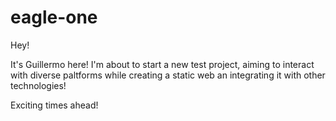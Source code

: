 # eagle-one

Hey!

It's Guillermo here! I'm about to start a new test project, aiming to interact with diverse paltforms 
while creating a static web an integrating it with other technologies!

Exciting times ahead!
